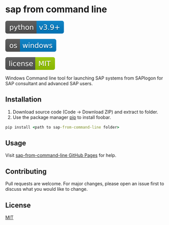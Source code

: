 # sap from command line

[![Python 3.9+](docs/resources/images/python-v3.9+-blue.svg)](https://www.python.org/downloads/release/python-390/)

[![Windows](docs/resources/images/os-windows-blue.svg)](https://github.com/Rygor83/sap-command-line)

[![GitHub license](docs/resources/images/license-MIT-green.svg)](https://choosealicense.com/licenses/mit/)

Windows Command line tool for launching SAP systems from SAPlogon for SAP consultant and advanced SAP users.

## Installation

1. Download source code (Code -> Download ZIP) and extract to folder.
2. Use the package manager [pip](https://pip.pypa.io/en/stable/) to install foobar.

```cmd
pip install <path to sap-from-command-line folder>
```

## Usage

Visit [sap-from-command-line GitHub Pages](https://rygor83.github.io/sap-from-command-line/) for help.

## Contributing

Pull requests are welcome. For major changes, please open an issue first to discuss what you would like to change.

## License

[MIT](https://choosealicense.com/licenses/mit/)